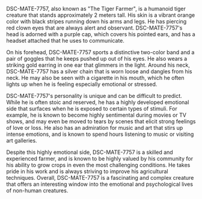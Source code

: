 DSC-MATE-7757, also known as "The Tiger Farmer", is a humanoid tiger creature that stands approximately 2 meters tall. His skin is a vibrant orange color with black stripes running down his arms and legs. He has piercing red clown eyes that are always alert and observant. DSC-MATE-7757's head is adorned with a purple cap, which covers his pointed ears, and has a headset attached that he uses to communicate.

On his forehead, DSC-MATE-7757 sports a distinctive two-color band and a pair of goggles that he keeps pushed up out of his eyes. He also wears a striking gold earring in one ear that glimmers in the light. Around his neck, DSC-MATE-7757 has a silver chain that is worn loose and dangles from his neck. He may also be seen with a cigarette in his mouth, which he often lights up when he is feeling especially emotional or stressed.

DSC-MATE-7757's personality is unique and can be difficult to predict. While he is often stoic and reserved, he has a highly developed emotional side that surfaces when he is exposed to certain types of stimuli. For example, he is known to become highly sentimental during movies or TV shows, and may even be moved to tears by scenes that elicit strong feelings of love or loss. He also has an admiration for music and art that stirs up intense emotions, and is known to spend hours listening to music or visiting art galleries.

Despite this highly emotional side, DSC-MATE-7757 is a skilled and experienced farmer, and is known to be highly valued by his community for his ability to grow crops in even the most challenging conditions. He takes pride in his work and is always striving to improve his agricultural techniques. Overall, DSC-MATE-7757 is a fascinating and complex creature that offers an interesting window into the emotional and psychological lives of non-human creatures.